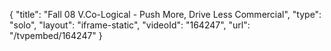 {
    "title": "Fall 08 V.Co-Logical - Push More, Drive Less Commercial",
    "type": "solo",
    "layout": "iframe-static",
    "videoId": "164247",
    "url": "\/tvpembed\/164247"
}